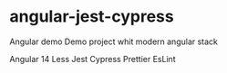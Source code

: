 # angular-jest-cypress

Angular demo
Demo project whit modern angular stack

Angular 14
Less
Jest
Cypress
Prettier
EsLint
